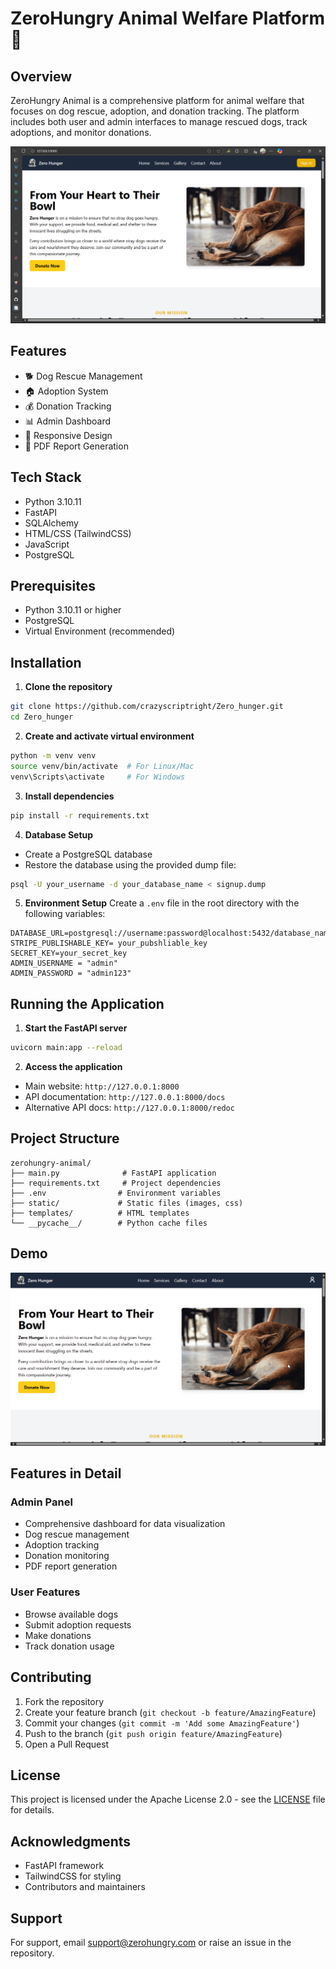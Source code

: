 # ZeroHungry Animal Welfare Platform 🐾

## Overview
ZeroHungry Animal is a comprehensive platform for animal welfare that focuses on dog rescue, adoption, and donation tracking. The platform includes both user and admin interfaces to manage rescued dogs, track adoptions, and monitor donations.

![Platform Preview](git/image1.png)

## Features
- 🐕 Dog Rescue Management
- 🏠 Adoption System
- 💰 Donation Tracking
- 📊 Admin Dashboard
- 📱 Responsive Design
- 📄 PDF Report Generation

## Tech Stack
- Python 3.10.11
- FastAPI
- SQLAlchemy
- HTML/CSS (TailwindCSS)
- JavaScript
- PostgreSQL

## Prerequisites
- Python 3.10.11 or higher
- PostgreSQL
- Virtual Environment (recommended)

## Installation

1. **Clone the repository**
```bash
git clone https://github.com/crazyscriptright/Zero_hunger.git
cd Zero_hunger
```

2. **Create and activate virtual environment**
```bash
python -m venv venv
source venv/bin/activate  # For Linux/Mac
venv\Scripts\activate     # For Windows
```

3. **Install dependencies**
```bash
pip install -r requirements.txt
```

4. **Database Setup**
- Create a PostgreSQL database
- Restore the database using the provided dump file:
```bash
psql -U your_username -d your_database_name < signup.dump
```

5. **Environment Setup**
Create a `.env` file in the root directory with the following variables:
```env
DATABASE_URL=postgresql://username:password@localhost:5432/database_name
STRIPE_PUBLISHABLE_KEY= your_pubshliable_key
SECRET_KEY=your_secret_key
ADMIN_USERNAME = "admin"
ADMIN_PASSWORD = "admin123"
```

## Running the Application

1. **Start the FastAPI server**
```bash
uvicorn main:app --reload
```

2. **Access the application**
- Main website: `http://127.0.0.1:8000`
- API documentation: `http://127.0.0.1:8000/docs`
- Alternative API docs: `http://127.0.0.1:8000/redoc`

## Project Structure
```
zerohungry-animal/
├── main.py              # FastAPI application
├── requirements.txt     # Project dependencies
├── .env                # Environment variables
├── static/             # Static files (images, css)
├── templates/          # HTML templates
└── __pycache__/        # Python cache files
```

## Demo
![Application Demo](git/msedge_5cq2EH6mAq.gif)

## Features in Detail

### Admin Panel
- Comprehensive dashboard for data visualization
- Dog rescue management
- Adoption tracking
- Donation monitoring
- PDF report generation

### User Features
- Browse available dogs
- Submit adoption requests
- Make donations
- Track donation usage

## Contributing
1. Fork the repository
2. Create your feature branch (`git checkout -b feature/AmazingFeature`)
3. Commit your changes (`git commit -m 'Add some AmazingFeature'`)
4. Push to the branch (`git push origin feature/AmazingFeature`)
5. Open a Pull Request

## License
This project is licensed under the Apache License 2.0 - see the [LICENSE](LICENSE) file for details.

## Acknowledgments
- FastAPI framework
- TailwindCSS for styling
- Contributors and maintainers

## Support
For support, email support@zerohungry.com or raise an issue in the repository.
